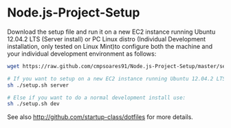 Node.js-Project-Setup
=========
Download the setup file and run it on a new EC2 instance running Ubuntu 12.04.2 LTS (Server install)
or PC Linux distro (Individual Development installation, only tested on Linux Mint)to configure both
the machine and your individual development environment as follows:

```sh
wget https://raw.github.com/cmpsoares91/Node.js-Project-Setup/master/setup.sh

# If you want to setup on a new EC2 instance running Ubuntu 12.04.2 LTS for final setup use:
sh ./setup.sh server

# Else if you want to do a normal development install use:
sh ./setup.sh dev
```

See also http://github.com/startup-class/dotfiles for more details.





